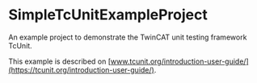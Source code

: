 # SimpleTcUnitExampleProject
An example project to demonstrate the TwinCAT unit testing framework TcUnit.

This example is described on [www.tcunit.org/introduction-user-guide/](https://tcunit.org/introduction-user-guide/).